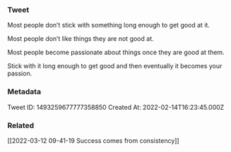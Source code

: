 ### Tweet
Most people don’t stick with something long enough to get good at it.

Most people don’t like things they are not good at.

Most people become passionate about things once they are good at them.

Stick with it long enough to get good and then eventually it becomes your passion.

### Metadata
Tweet ID: 1493259677777358850
Created At: 2022-02-14T16:23:45.000Z

### Related
[[2022-03-12 09-41-19 Success comes from consistency]]

